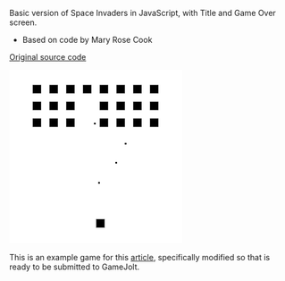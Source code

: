 Basic version of Space Invaders in JavaScript, with Title and Game Over screen.

* Based on code by Mary Rose Cook

[Original source code](https://github.com/maryrosecook/retro-games)

![Screenshot of Space Invaders](screenshot.png)

This is an example game for this [article](http://jams.gamejolt.io/tagjam18/hints-and-tips), specifically modified so that is ready to be submitted to GameJolt.

